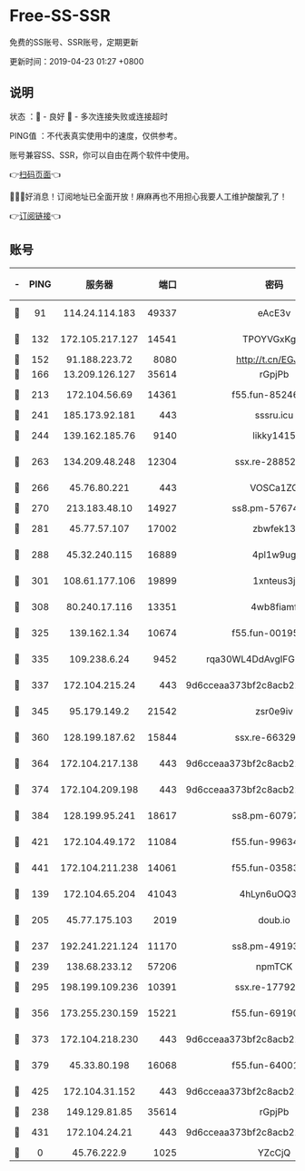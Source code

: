 # Free-SS-SSR

免费的SS账号、SSR账号，定期更新

更新时间：2019-04-23 01:27 +0800

## 说明

状态     ：🙂 - 良好 🙁 - 多次连接失败或连接超时

PING值   ：不代表真实使用中的速度，仅供参考。

账号兼容SS、SSR，你可以自由在两个软件中使用。

👉[扫码页面](https://liesauer.github.io/Free-SS-SSR/)👈

🎉🎉🎉好消息！订阅地址已全面开放！麻麻再也不用担心我要人工维护酸酸乳了！

👉[订阅链接](https://www.liesauer.net/yogurt/subscribe?ACCESS_TOKEN=DAYxR3mMaZAsaqUb)👈

## 账号

|-|PING|服务器|端口|密码|加密方式|区域|
|:----:|:----:|:-----:|-----:|:----:|:----:|:----:|
|🙂|91|114.24.114.183|49337|eAcE3v|chacha20-ietf|TW|
|🙂|132|172.105.217.127|14541|TPOYVGxKglpi|aes-256-cfb|JP|
|🙂|152|91.188.223.72|8080|http://t.cn/EGJIyrl|rc4-md5|RU|
|🙂|166|13.209.126.127|35614|rGpjPb|rc4-md5|KR|
|🙂|213|172.104.56.69|14361|f55.fun-85246360|aes-256-cfb|SG|
|🙂|241|185.173.92.181|443|sssru.icu|rc4-md5|RU|
|🙂|244|139.162.185.76|9140|likky1415|aes-256-cfb|DE|
|🙂|263|134.209.48.248|12304|ssx.re-28852325|aes-256-cfb|US|
|🙂|266|45.76.80.221|443|VOSCa1ZG|aes-256-cfb|DE|
|🙂|270|213.183.48.10|14927|ss8.pm-57674644|rc4-md5|RU|
|🙂|281|45.77.57.107|17002|zbwfek13|aes-256-cfb|GB|
|🙂|288|45.32.240.115|16889|4pl1w9ug|aes-256-cfb|AU|
|🙂|301|108.61.177.106|19899|1xnteus3j|aes-256-cfb|FR|
|🙂|308|80.240.17.116|13351|4wb8fiamf|aes-256-cfb|DE|
|🙂|325|139.162.1.34|10674|f55.fun-00195102|aes-256-cfb|SG|
|🙂|335|109.238.6.24|9452|rqa30WL4DdAvgIFG6Fs3znzTa|aes-256-cfb|FR|
|🙂|337|172.104.215.24|443|9d6cceaa373bf2c8acb22e60b6a58be6|aes-256-cfb|US|
|🙂|345|95.179.149.2|21542|zsr0e9iv|aes-256-cfb|NL|
|🙂|360|128.199.187.62|15844|ssx.re-66329792|aes-256-cfb|SG|
|🙂|364|172.104.217.138|443|9d6cceaa373bf2c8acb22e60b6a58be6|aes-256-cfb|US|
|🙂|374|172.104.209.198|443|9d6cceaa373bf2c8acb22e60b6a58be6|aes-256-cfb|US|
|🙂|384|128.199.95.241|18617|ss8.pm-60797363|aes-256-cfb|SG|
|🙂|421|172.104.49.172|11084|f55.fun-99634855|aes-256-cfb|SG|
|🙂|441|172.104.211.238|14061|f55.fun-03583408|aes-256-cfb|US|
|🙂|139|172.104.65.204|41043|4hLyn6uOQ3hU|aes-256-cfb|JP|
|🙂|205|45.77.175.103|2019|doub.io|aes-128-ctr|SG|
|🙂|237|192.241.221.124|11170|ss8.pm-49193662|aes-256-cfb|US|
|🙂|239|138.68.233.12|57206|npmTCK|rc4-md5|US|
|🙂|295|198.199.109.236|10391|ssx.re-17792971|aes-256-cfb|US|
|🙂|356|173.255.230.159|15221|f55.fun-69190393|aes-256-cfb|US|
|🙂|373|172.104.218.230|443|9d6cceaa373bf2c8acb22e60b6a58be6|aes-256-cfb|US|
|🙂|379|45.33.80.198|16068|f55.fun-64001749|aes-256-cfb|US|
|🙂|425|172.104.31.152|443|9d6cceaa373bf2c8acb22e60b6a58be6|aes-256-cfb|US|
|🙁|238|149.129.81.85|35614|rGpjPb|rc4-md5|HK|
|🙁|431|172.104.24.21|443|9d6cceaa373bf2c8acb22e60b6a58be6|aes-256-cfb|US|
|🙁|0|45.76.222.9|1025|YZcCjQ|rc4-md5|JP|
